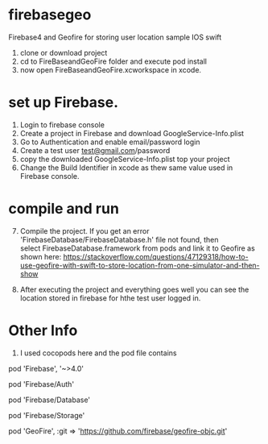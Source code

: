 # firebasegeo
Firebase4 and Geofire for storing user location sample IOS swift

1. clone or download project
2. cd to FireBaseandGeoFire folder and execute pod install
3. now open FireBaseandGeoFire.xcworkspace in xcode.
# set up Firebase.
1. Login to firebase console
2. Create a project in Firebase and download  GoogleService-Info.plist
3. Go to Authentication and enable email/password login
4. Create a test user test@gmail.com/password 
5. copy the downloaded GoogleService-Info.plist top your project
6. Change the Build Identifier in xcode as thew same value used in Firebase console.

# compile and run

7. Compile the project. If you get an error 'FirebaseDatabase/FirebaseDatabase.h' file not found, then  
select FirebaseDatabase.framework from pods and link it to Geofire as shown here: https://stackoverflow.com/questions/47129318/how-to-use-geofire-with-swift-to-store-location-from-one-simulator-and-then-show

8. After executing the project and everything goes well you can see the location stored in firebase for hthe test user logged in.

# Other Info
1. I used cocopods here and the pod file contains

pod 'Firebase', '~>4.0'

pod 'Firebase/Auth'

pod 'Firebase/Database'

pod 'Firebase/Storage'

pod 'GeoFire', :git => 'https://github.com/firebase/geofire-objc.git'






